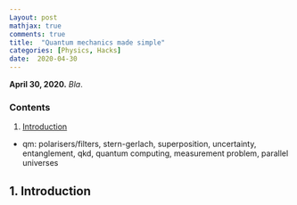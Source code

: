 ```yaml
---
Layout: post
mathjax: true
comments: true
title:  "Quantum mechanics made simple"
categories: [Physics, Hacks]
date:  2020-04-30
---
```


**April 30, 2020.** *Bla*.

### Contents

1. <a href="#sec-1">Introduction</a>

- qm: polarisers/filters, stern-gerlach, superposition, uncertainty,
entanglement, qkd, quantum computing, measurement problem, parallel
universes 

## 1. Introduction <a id="sec-1" name="sec-1"></a>
